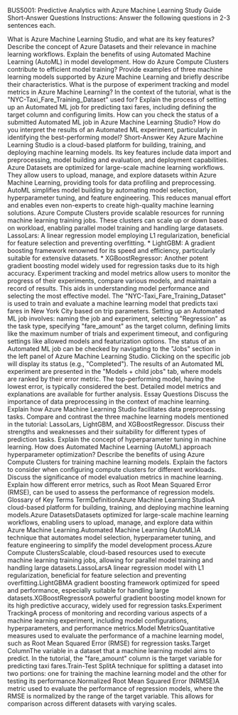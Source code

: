 BUS5001: Predictive Analytics with Azure Machine Learning Study Guide
Short-Answer Questions
Instructions: Answer the following questions in 2-3 sentences each.

What is Azure Machine Learning Studio, and what are its key features?
Describe the concept of Azure Datasets and their relevance in machine learning workflows.
Explain the benefits of using Automated Machine Learning (AutoML) in model development.
How do Azure Compute Clusters contribute to efficient model training?
Provide examples of three machine learning models supported by Azure Machine Learning and briefly describe their characteristics.
What is the purpose of experiment tracking and model metrics in Azure Machine Learning?
In the context of the tutorial, what is the "NYC-Taxi_Fare_Training_Dataset" used for?
Explain the process of setting up an Automated ML job for predicting taxi fares, including defining the target column and configuring limits.
How can you check the status of a submitted Automated ML job in Azure Machine Learning Studio?
How do you interpret the results of an Automated ML experiment, particularly in identifying the best-performing model?
Short-Answer Key
Azure Machine Learning Studio is a cloud-based platform for building, training, and deploying machine learning models. Its key features include data import and preprocessing, model building and evaluation, and deployment capabilities.
Azure Datasets are optimized for large-scale machine learning workflows. They allow users to upload, manage, and explore datasets within Azure Machine Learning, providing tools for data profiling and preprocessing.
AutoML simplifies model building by automating model selection, hyperparameter tuning, and feature engineering. This reduces manual effort and enables even non-experts to create high-quality machine learning solutions.
Azure Compute Clusters provide scalable resources for running machine learning training jobs. These clusters can scale up or down based on workload, enabling parallel model training and handling large datasets.
LassoLars: A linear regression model employing L1 regularization, beneficial for feature selection and preventing overfitting. * LightGBM: A gradient boosting framework renowned for its speed and efficiency, particularly suitable for extensive datasets. * XGBoostRegressor: Another potent gradient boosting model widely used for regression tasks due to its high accuracy.
Experiment tracking and model metrics allow users to monitor the progress of their experiments, compare various models, and maintain a record of results. This aids in understanding model performance and selecting the most effective model.
The "NYC-Taxi_Fare_Training_Dataset" is used to train and evaluate a machine learning model that predicts taxi fares in New York City based on trip parameters.
Setting up an Automated ML job involves: naming the job and experiment, selecting "Regression" as the task type, specifying "fare_amount" as the target column, defining limits like the maximum number of trials and experiment timeout, and configuring settings like allowed models and featurization options.
The status of an Automated ML job can be checked by navigating to the "Jobs" section in the left panel of Azure Machine Learning Studio. Clicking on the specific job will display its status (e.g., "Completed").
The results of an Automated ML experiment are presented in the "Models + child jobs" tab, where models are ranked by their error metric. The top-performing model, having the lowest error, is typically considered the best. Detailed model metrics and explanations are available for further analysis.
Essay Questions
Discuss the importance of data preprocessing in the context of machine learning. Explain how Azure Machine Learning Studio facilitates data preprocessing tasks.
Compare and contrast the three machine learning models mentioned in the tutorial: LassoLars, LightGBM, and XGBoostRegressor. Discuss their strengths and weaknesses and their suitability for different types of prediction tasks.
Explain the concept of hyperparameter tuning in machine learning. How does Automated Machine Learning (AutoML) approach hyperparameter optimization?
Describe the benefits of using Azure Compute Clusters for training machine learning models. Explain the factors to consider when configuring compute clusters for different workloads.
Discuss the significance of model evaluation metrics in machine learning. Explain how different error metrics, such as Root Mean Squared Error (RMSE), can be used to assess the performance of regression models.
Glossary of Key Terms
TermDefinitionAzure Machine Learning StudioA cloud-based platform for building, training, and deploying machine learning models.Azure DatasetsDatasets optimized for large-scale machine learning workflows, enabling users to upload, manage, and explore data within Azure Machine Learning.Automated Machine Learning (AutoML)A technique that automates model selection, hyperparameter tuning, and feature engineering to simplify the model development process.Azure Compute ClustersScalable, cloud-based resources used to execute machine learning training jobs, allowing for parallel model training and handling large datasets.LassoLarsA linear regression model with L1 regularization, beneficial for feature selection and preventing overfitting.LightGBMA gradient boosting framework optimized for speed and performance, especially suitable for handling large datasets.XGBoostRegressorA powerful gradient boosting model known for its high predictive accuracy, widely used for regression tasks.Experiment TrackingA process of monitoring and recording various aspects of a machine learning experiment, including model configurations, hyperparameters, and performance metrics.Model MetricsQuantitative measures used to evaluate the performance of a machine learning model, such as Root Mean Squared Error (RMSE) for regression tasks.Target ColumnThe variable in a dataset that a machine learning model aims to predict. In the tutorial, the "fare_amount" column is the target variable for predicting taxi fares.Train-Test SplitA technique for splitting a dataset into two portions: one for training the machine learning model and the other for testing its performance.Normalized Root Mean Squared Error (NRMSE)A metric used to evaluate the performance of regression models, where the RMSE is normalized by the range of the target variable. This allows for comparison across different datasets with varying scales.
